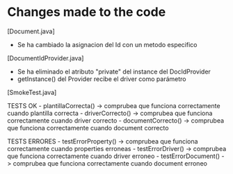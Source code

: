 # Changes made to the code

[Document.java]
- Se ha cambiado la asignacion del Id con un metodo especifico

[DocumentIdProvider.java]
- Se ha eliminado el atributo "private" del instance del DocIdProvider
- getInstance() del Provider recibe el driver como parámetro

[SmokeTest.java]

 TESTS OK
 	- plantillaCorrecta() -> comprubea que funciona correctamente cuando plantilla correcta
 	- driverCorrecto() -> comprubea que funciona correctamente cuando driver correcto
 	- documentCorrecto() -> comprubea que funciona correctamente cuando document correcto
 
 TESTS ERRORES
 	- testErrorProperty() -> comprubea que funciona correctamente cuando properties erroneas
 	- testErrorDriver() -> comprubea que funciona correctamente cuando driver erroneo
 	- testErrorDocument() -> comprubea que funciona correctamente cuando document erroneo